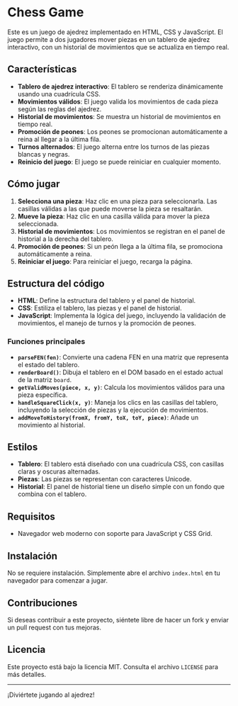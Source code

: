 # Chess Game

Este es un juego de ajedrez implementado en HTML, CSS y JavaScript. El juego permite a dos jugadores mover piezas en un tablero de ajedrez interactivo, con un historial de movimientos que se actualiza en tiempo real.

## Características

- **Tablero de ajedrez interactivo**: El tablero se renderiza dinámicamente usando una cuadrícula CSS.
- **Movimientos válidos**: El juego valida los movimientos de cada pieza según las reglas del ajedrez.
- **Historial de movimientos**: Se muestra un historial de movimientos en tiempo real.
- **Promoción de peones**: Los peones se promocionan automáticamente a reina al llegar a la última fila.
- **Turnos alternados**: El juego alterna entre los turnos de las piezas blancas y negras.
- **Reinicio del juego**: El juego se puede reiniciar en cualquier momento.

## Cómo jugar

1. **Selecciona una pieza**: Haz clic en una pieza para seleccionarla. Las casillas válidas a las que puede moverse la pieza se resaltarán.
2. **Mueve la pieza**: Haz clic en una casilla válida para mover la pieza seleccionada.
3. **Historial de movimientos**: Los movimientos se registran en el panel de historial a la derecha del tablero.
4. **Promoción de peones**: Si un peón llega a la última fila, se promociona automáticamente a reina.
5. **Reiniciar el juego**: Para reiniciar el juego, recarga la página.

## Estructura del código

- **HTML**: Define la estructura del tablero y el panel de historial.
- **CSS**: Estiliza el tablero, las piezas y el panel de historial.
- **JavaScript**: Implementa la lógica del juego, incluyendo la validación de movimientos, el manejo de turnos y la promoción de peones.

### Funciones principales

- **`parseFEN(fen)`**: Convierte una cadena FEN en una matriz que representa el estado del tablero.
- **`renderBoard()`**: Dibuja el tablero en el DOM basado en el estado actual de la matriz `board`.
- **`getValidMoves(piece, x, y)`**: Calcula los movimientos válidos para una pieza específica.
- **`handleSquareClick(x, y)`**: Maneja los clics en las casillas del tablero, incluyendo la selección de piezas y la ejecución de movimientos.
- **`addMoveToHistory(fromX, fromY, toX, toY, piece)`**: Añade un movimiento al historial.

## Estilos

- **Tablero**: El tablero está diseñado con una cuadrícula CSS, con casillas claras y oscuras alternadas.
- **Piezas**: Las piezas se representan con caracteres Unicode.
- **Historial**: El panel de historial tiene un diseño simple con un fondo que combina con el tablero.

## Requisitos

- Navegador web moderno con soporte para JavaScript y CSS Grid.

## Instalación

No se requiere instalación. Simplemente abre el archivo `index.html` en tu navegador para comenzar a jugar.

## Contribuciones

Si deseas contribuir a este proyecto, siéntete libre de hacer un fork y enviar un pull request con tus mejoras.

## Licencia

Este proyecto está bajo la licencia MIT. Consulta el archivo `LICENSE` para más detalles.

---

¡Diviértete jugando al ajedrez!